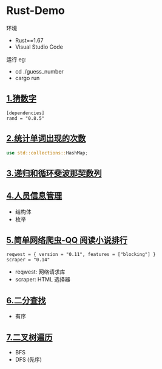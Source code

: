 # Rust-Demo

环境

- Rust==1.67
- Visual Studio Code

运行 eg:

- cd ./guess_number
- cargo run

## [1.猜数字](/guess_number)

```
[dependencies]
rand = "0.8.5"
```

## [2.统计单词出现的次数](/word_count)

```rust
use std::collections::HashMap;
```

## [3.递归和循环斐波那契数列](/fibonacci_seq)

## [4.人员信息管理](/manage_info)

- 结构体
- 枚举

## [5.简单网络爬虫-QQ 阅读小说排行](/web_crawler)

```
reqwest = { version = "0.11", features = ["blocking"] }
scraper = "0.14"
```

- reqwest: 网络请求库
- scraper: HTML 选择器

## [6.二分查找](/binary_search)

- 有序

## [7.二叉树遍历](/binary_tree)

- BFS
- DFS (先序)
